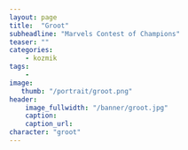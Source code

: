 ```yaml
---
layout: page
title:  "Groot"
subheadline: "Marvels Contest of Champions"
teaser: ""
categories:
    - kozmik
tags:
    -
image:
   thumb: "/portrait/groot.png"
header:
    image_fullwidth: "/banner/groot.jpg"
    caption: 
    caption_url:  
character: "groot"
---
```

